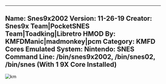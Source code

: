 -----------------------
Name: Snes9x2002
Version: 11-26-19
Creator: Snes9x Team|PocketSNES Team|Toadking|Libretro
HMOD By: KMFDManic|madmonkey|pcm
Category: KMFD Cores
Emulated System: Nintendo: SNES
Command Line: /bin/snes9x2002, /bin/snes02, /bin/snes (With 1 9X Core Installed)
-----------------------
![km](https://i.imgur.com/yzscPcp.png)
